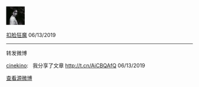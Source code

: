 [![image0.jpg](../_resources/image0.jpg)](http://weibo.com/5264078216)

[扣脸狂魔](http://weibo.com/5264078216)
06/13/2019

* * *

转发微博

[cinekino](http://weibo.com/1225706341):   我分享了文章 http://t.cn/AiCBQAfQ ​06/13/2019

[查看源微博](http://weibo.com/5264078216/HyKmmuzgm)